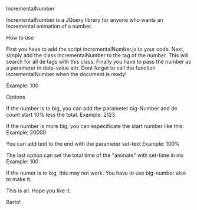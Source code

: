 IncrementalNumber

IncrementalNumber is a JQuery library for anyone who wants an Incremental animation of a number.

How to use

First you have to add the script incrementalNumber.js to your code. 
Next, simply add the class incrementalNumber to the tag of the number. 
This will search for all de tags with this class. 
Finally you have to pass the number as a parameter in data-value attr. 
Dont forget to call the function incrementalNumber when the document is ready!

<span class="incrementalNumber" data-value="100"></span> 

<script type="text/javascript"> 
 $(document).ready(function(){ 
  incrementalNumber(); 
 }); 
</script> 
Example: 100

Options

If the number is to big, you can add the parameter big-Number and de count start 10% less the total. 
<span class="incrementalNumber" big-number data-value="2123"></span>
Example: 2123

If the number is more big, you can especificate the start number like this: 
<span class="incrementalNumber" big-number="19800" data-value="20000"></span>
Example: 20000

You can add text to the end with the parameter set-text 
<span class="incrementalNumber" set-text="%" data-value="100"></span>
Example: 100%

The last option can set the total time of the "animate" with set-time in ms 
<span class="incrementalNumber" set-time="3000" data-value="100"></span>
Example: 100

If the numer is to big, this may not work. You have to use big-number also to make it.

This is all. Hope you like it. 


Barto!
